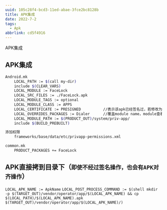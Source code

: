 ```yaml
---
uuid: 105c28f4-bcd3-11ed-abae-3fce2bc8128b
title: APK集成
date: 2022-7-2
tags:
  - Apk
abbrlink: cd5f4916
---
```


APK集成

<!--more-->

## APK集成
```bash
Android.mk
    LOCAL_PATH := $(call my-dir)
    include $(CLEAR_VARS)
    LOCAL_MODULE := FaceLock
    LOCAL_SRC_FILES := ./FaceLock.apk
    LOCAL_MODULE_TAGS := optional
    LOCAL_MODULE_CLASS := APPS
    LOCAL_CERTIFICATE := PRESIGNED          //表示该apk已经签名过，若修改为platform，就使用系统签名
    LOCAL_OVERRIDES_PACKAGES := Dialer      //覆盖module name，module查看根据源码中的android.mk确定
    LOCAL_MODULE_PATH := $(PRODUCT_OUT)/system/priv-app/
    include $(BUILD_PREBUILT)

添加权限
    frameworks/base/data/etc/privapp-permissions.xml

common.mk
    PRODUCT_PACKAGES += FaceLock
```


## APK直接拷到目录下（`即使不经过签名操作，也会有APK对齐操作`）
`LOCAL_APK_NAME := ApkName`
`LOCAL_POST_PROCESS_COMMAND := $(shell mkdir -p $(TARGET_OUT)/vendor/operator/app/$(LOCAL_APK_NAME) && cp $(LOCAL_PATH)/$(LOCAL_APK_NAME).apk $(TARGET_OUT)/vendor/operator/app/$(LOCAL_APK_NAME)/)`

